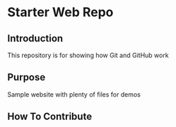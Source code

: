 # Starter Web Repo

## Introduction

This repository is for showing how Git and GitHub work

## Purpose 

Sample website with plenty of files for demos

## How To Contribute


